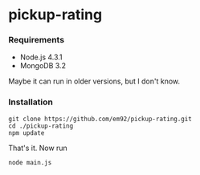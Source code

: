 # pickup-rating

### Requirements

* Node.js 4.3.1
* MongoDB 3.2

Maybe it can run in older versions, but I don't know. 

### Installation

```
git clone https://github.com/em92/pickup-rating.git
cd ./pickup-rating
npm update
```

That's it. Now run

```
node main.js
```
